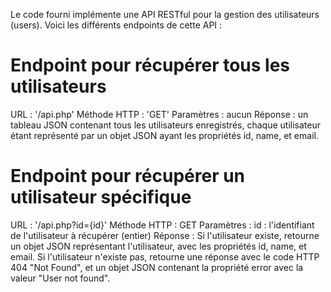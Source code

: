 Le code fourni implémente une API RESTful pour la gestion des utilisateurs (users). Voici les différents endpoints de cette API :

# Endpoint pour récupérer tous les utilisateurs
URL : '/api.php'
Méthode HTTP : 'GET'
Paramètres : aucun
Réponse : un tableau JSON contenant tous les utilisateurs enregistrés, chaque utilisateur étant représenté par un objet JSON ayant les propriétés id, name, et email.
# Endpoint pour récupérer un utilisateur spécifique
URL : '/api.php?id={id}'
Méthode HTTP : GET
Paramètres :
id : l'identifiant de l'utilisateur à récupérer (entier)
Réponse :
Si l'utilisateur existe, retourne un objet JSON représentant l'utilisateur, avec les propriétés id, name, et email.
Si l'utilisateur n'existe pas, retourne une réponse avec le code HTTP 404 "Not Found", et un objet JSON contenant la propriété error avec la valeur "User not found".
